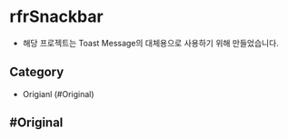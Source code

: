# rfrSnackbar

- 해당 프로젝트는 Toast Message의 대체용으로 사용하기 위해 만들었습니다.

## Category

- Origianl (#Original)

## #Original
